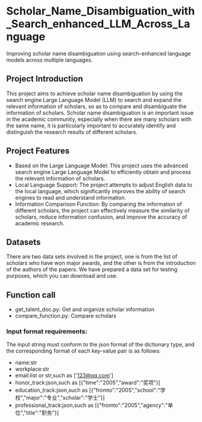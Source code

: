 # Scholar_Name_Disambiguation_with_Search_enhanced_LLM_Across_Language
Improving scholar name disambiguation using search-enhanced language models across multiple languages.
## Project Introduction
This project aims to achieve scholar name disambiguation by using the search engine Large Language Model (LLM) to search and expand the relevant information of scholars, so as to compare and disambiguate the information of scholars. Scholar name disambiguation is an important issue in the academic community, especially when there are many scholars with the same name, it is particularly important to accurately identify and distinguish the research results of different scholars.
## Project Features
- Based on the Large Language Model: This project uses the advanced search engine Large Language Model to efficiently obtain and process the relevant information of scholars.
- Local Language Support: The project attempts to adjust English data to the local language, which significantly improves the ability of search engines to read and understand information.
- Information Comparison Function: By comparing the information of different scholars, the project can effectively measure the similarity of scholars, reduce information confusion, and improve the accuracy of academic research.
## Datasets
There are two data sets involved in the project, one is from the list of scholars who have won major awards, and the other is from the introduction of the authors of the papers. We have prepared a data set for testing purposes, which you can download and use.
## Function call
- get_talent_doc.py: Get and organize scholar information
- compare_function.py: Compare scholars
### Input format requirements:
The input string must conform to the json format of the dictionary type, and the corresponding format of each key-value pair is as follows:
- name:str
- workplace:str
- email:list or str,such as ['123@qq.com']
- honor_track:json,such as [{"time":"2005","award":"奖项"}]
- education_track:json,such as [{"fromto":"2005","school":"学校","major":"专业","scholar":"学士"}]
- professional_track:json,such as [{"fromto":"2005","agency":"单位","title":"职务"}]
